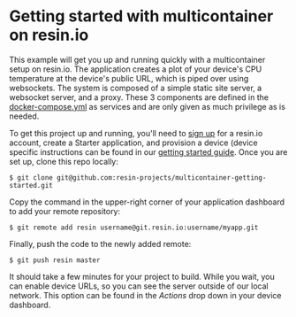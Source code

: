 # Getting started with multicontainer on resin.io

This example will get you up and running quickly with a multicontainer setup on resin.io. The application creates a plot of your device's CPU temperature at the device's public URL, which is piped over using websockets. The system is composed of a simple static site server, a websocket server, and a proxy. These 3 components are defined in the [docker-compose.yml](docker-compose.yml) as services and are only given as much privilege as is needed.

To get this project up and running, you'll need to [sign up](https://dashboard.resin.io/signup) for a resin.io account, create a Starter application, and provision a device (device specific instructions can be found in our [getting started guide](https://docs.resin.io/getting-started). Once you are set up, clone this repo locally:
```
$ git clone git@github.com:resin-projects/multicontainer-getting-started.git
```
Copy the command in the upper-right corner of your application dashboard to add your remote repository:
```
$ git remote add resin username@git.resin.io:username/myapp.git
```
Finally, push the code to the newly added remote:
```
$ git push resin master
```
It should take a few minutes for your project to build. While you wait, you can enable device URLs, so you can see the server outside of our local network. This option can be found in the *Actions* drop down in your device dashboard.
